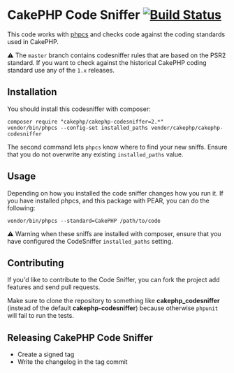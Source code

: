 # CakePHP Code Sniffer [![Build Status](https://travis-ci.org/cakephp/cakephp-codesniffer.png?branch=master)](http://travis-ci.org/cakephp/cakephp-codesniffer)

This code works with [phpcs](http://pear.php.net/manual/en/package.php.php-codesniffer.php)
and checks code against the coding standards used in CakePHP.

:warning: The `master` branch contains codesniffer rules that are based on the
PSR2 standard. If you want to check against the historical CakePHP coding
standard use any of the `1.x` releases.

## Installation

You should install this codesniffer with composer:

	composer require "cakephp/cakephp-codesniffer=2.*"
	vendor/bin/phpcs --config-set installed_paths vendor/cakephp/cakephp-codesniffer

The second command lets `phpcs` know where to find your new sniffs. Ensure that
you do not overwrite any existing `installed_paths` value.

## Usage

Depending on how you installed the code sniffer changes how you run it. If you have
installed phpcs, and this package with PEAR, you can do the following:

	vendor/bin/phpcs --standard=CakePHP /path/to/code

:warning: Warning when these sniffs are installed with composer, ensure that
you have configured the CodeSniffer `installed_paths` setting.

## Contributing

If you'd like to contribute to the Code Sniffer, you can fork the project add
features and send pull requests.

Make sure to clone the repository to something like **cakephp_codesniffer**
(instead of the default **cakephp-codesniffer**) because otherwise `phpunit`
will fail to run the tests.

## Releasing CakePHP Code Sniffer

* Create a signed tag
* Write the changelog in the tag commit
